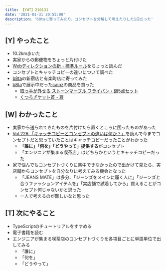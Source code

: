```yaml
---
title: 【YWT】210131
date: '2021-01-31 20:55:00'
description: 'b8taに寄ってみたり、コンセプトを分解して考えたりした1日だった'
---
```


## [Y] やったこと

- 10.2km歩いた
- 実家からの郵便物をちょっと片付けた
- [Webディレクションの新・標準ルール](https://github.com/LeeDDHH/book-output/blob/main/Web%E3%83%87%E3%82%A3%E3%83%AC%E3%82%AF%E3%82%B7%E3%83%A7%E3%83%B3%E3%81%AE%E6%96%B0%E3%83%BB%E6%A8%99%E6%BA%96%E3%83%AB%E3%83%BC%E3%83%AB_%E7%8F%BE%E5%A0%B4%E3%81%AE%E5%8A%B9%E7%8E%87%E3%82%92%E3%82%A2%E3%83%83%E3%83%97%E3%81%99%E3%82%8B%E6%9C%80%E6%96%B0%E3%83%AF%E3%83%BC%E3%82%AF%E3%83%95%E3%83%AD%E3%83%BC%E3%81%A8%E3%83%9E%E3%83%8D%E3%82%B8%E3%83%A1%E3%83%B3%E3%83%88/list.md)をちょっと読んだ
- コンセプトとキャッチコピーの違いについて調べた
- [b8ta](https://b8ta.jp/)の新宿店と有楽町店に寄ってみた
- [b8ta](https://b8ta.jp/)で展示中だった[cainz](https://www.cainz.com/jp/index.html)の商品を買った
  - [取っ手が外せる ストーンマーブル フライパン・鍋5点セット](https://www.cainz.com/jp/b8ta/4549509547853.html)
  - [くつろぎケット首・肩](https://www.cainz.com/jp/b8ta/4549509701484.html)

## [W] わかったこと

- 実家から送られてきたものを片付けたら置くところに困ったものがあった
- [Vol.226 「キャッチコピーとコンセプトの違いは何か？」](https://scandpartners.jp/blog/post-3293)を読んで今までコンセプトだと思っていたことはキャッチコピーだったことがわかった
  - **「誰に」「何を」「どうやって」提供する**がコンセプト
  - 「エンジニアが集まる喫茶店」はどちらかというとキャッチコピーだった
- 家で悩んでもコンセプトづくりに集中できなかったので出かけて見たら、実店舗からコンセプトを自分なりに考えてみる機会となった
  - 「JEANS MATE」は多分、「ジーンズをメインに履く人に」「ジーンズと合うファッションアイテムを」「実店舗で試着してから」買えることがコンセプト何じゃないかと思った
  - 一人で考えるのが難しいなと思った

## [T] 次にやること

- TypeScriptのチュートリアルをすすめる
- 電子書籍を読む
- エンジニアが集まる喫茶店のコンセプトづくりを各項目ごとに単語単位で出してみる
  - 「誰に」
  - 「何を」
  - 「どうやって」
